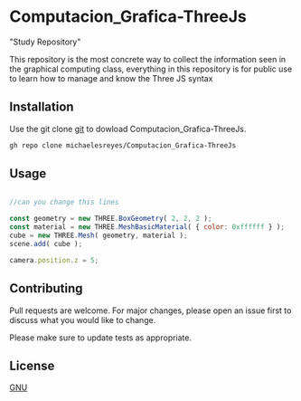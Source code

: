 # Computacion_Grafica-ThreeJs

"Study Repository"

This repository is the most concrete way to collect the information seen in the graphical computing class, everything in this repository is for public use to learn how to manage and know the Three JS syntax

## Installation

Use the git clone [git](https://git-scm.com/docs/git-clone) to dowload Computacion_Grafica-ThreeJs.

```bash
gh repo clone michaelesreyes/Computacion_Grafica-ThreeJs
```

## Usage


```javascript

//can you change this lines

const geometry = new THREE.BoxGeometry( 2, 2, 2 );
const material = new THREE.MeshBasicMaterial( { color: 0xffffff } );
cube = new THREE.Mesh( geometry, material );
scene.add( cube );

camera.position.z = 5;

```
## Contributing
Pull requests are welcome. For major changes, please open an issue first to discuss what you would like to change.

Please make sure to update tests as appropriate.

## License
[GNU](https://choosealicense.com/licenses/gpl-3.0/#)

